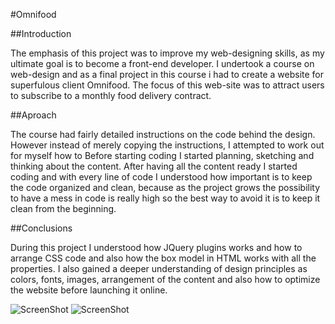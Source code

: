 #Omnifood

##Introduction

The emphasis of this project was to improve my web-designing skills, as my
ultimate goal is to become a front-end developer.  I undertook a course on
web-design and as a final project in this course i had to create a website for
superfulous client Omnifood.  The focus of this web-site was to attract users
to subscribe to a monthly food delivery contract.

##Aproach

The course had fairly detailed instructions on the code behind the design.
However instead of merely copying the instructions, I attempted to work out for
myself how to Before starting coding I started planning, sketching and thinking
about the content.  After having all the content ready I started coding and
with every line of code I understood how important is to keep the code
organized and clean, because as the project grows the possibility to have a
mess in code is really high so the best way to avoid it is to keep it clean
from the beginning.

##Conclusions

During this project I understood how JQuery plugins works and how to arrange
CSS code and also how the box model in HTML works with all the properties.  I
also gained a deeper understanding of design principles as colors, fonts,
images, arrangement of the content and also how to optimize the website before
launching it online.

![ScreenShot](http://i.imgur.com/RFLKmCe.png)
![ScreenShot](http:/mgur.com/I3osPGU.png)

